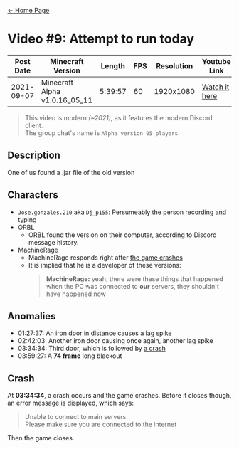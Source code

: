 [← Home Page](../README.md#2-videos)

# Video #9: Attempt to run today
| Post Date  | Minecraft Version             | Length  | FPS | Resolution | Youtube Link      | 
| ---------  | ----------------------------- | ------- | --- | ---------- | ----------------- | 
| 2021-09-07 | Minecraft Alpha v1.0.16_05_11 | 5:39:57 | 60  | 1920x1080  | [Watch it here](https://www.youtube.com/watch?v=wugD--ZRRno) | 

> This video is modern *(~2021)*, as it features the modern Discord client.  
> The group chat's name is `Alpha version 05 players`.

## Description
One of us found a .jar file of the old version

## Characters
* `Jose.gonzales.210` aka `Dj_p155`:
  Persumeably the person recording and typing
* ORBL
  * ORBL found the version on their computer, according to Discord message history.
* MachineRage
  * MachineRage responds right after [the game crashes](#crash)
  * It is implied that he is a developer of these versions:
    > **MachineRage:** yeah, there were these things that happened when the PC was connected to **our** servers, they shouldn't have happened now

## Anomalies
* 01:27:37: An iron door in distance causes a lag spike
* 02:42:03: Another iron door causing once again, another lag spike
* 03:34:34: Third door, which is followed by [a crash](#crash)
* 03:59:27: A **74 frame** long blackout

## Crash
At **03:34:34**, a crash occurs and the game crashes.
Before it closes though, an error message is displayed, which says:
> Unable to connect to main servers.  
> Please make sure you are connected to the internet

Then the game closes.
